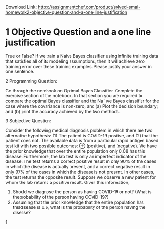 Download Link: https://assignmentchef.com/product/solved-smai-homework2-objective-question-and-a-one-line-justification
<br>
<h1>1  Objective Question and a one line justification</h1>

True or False? If we train a Naive Bayes classifier using infinite training data that satisfies all of its modeling assumptions, then it will achieve zero training error over these training examples. Please justify your answer in one sentence.

2           Programming Question:

Go through the notebook on Optimal Bayes Classifier. Complete the exercise section of the notebook. In that section you are required to compare the optimal Bayes classifier and the Na¨ıve Bayes classifier for the case where the covariance is non-zero, and (a) Plot the decision boundary; and (b) print the accuracy achieved by the two methods.

3           Subjective Question:

Consider the following medical diagnosis problem in which there are two alternative hypothesis: (1) The patient is COVID-19 positive, and (2) that the patient does not. The available data is from a particular rapid antigen based test kit with two possible outcomes: ⊕ (positive), and           (negative). We have the prior knowledge that over the entire population only 0<em>.</em>08 has this disease. Furthermore, the lab test is only an imperfect indicator of the disease. The test returns a correct positive result in only 90% of the cases in which the disease is actually present, and a correct negative result in only 97% of the cases in which the disease is not present. In other cases, the test returns the opposite result. Suppose we observe a new patient for whom the lab returns a positive result. Given this information,

<ol>

 <li>Should we diagnose the person as having COVID-19 or not? (What is theprobability of the person having COVID-19?)</li>

 <li>Assuming that the prior knowledge that the entire population has thisdisease is 0<em>.</em>6, what is the probability of the person having the disease?</li>

</ol>

1